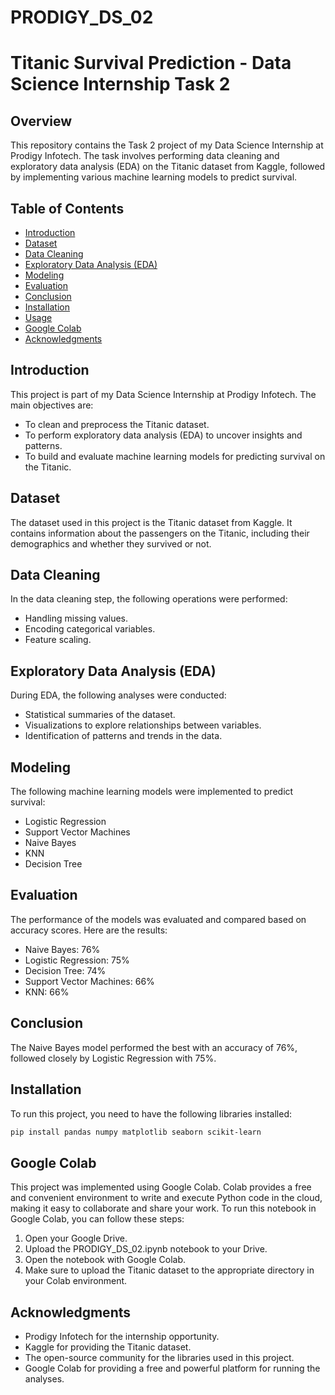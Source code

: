 # PRODIGY_DS_02
# Titanic Survival Prediction - Data Science Internship Task 2

## Overview

This repository contains the Task 2 project of my Data Science Internship at Prodigy Infotech. The task involves performing data cleaning and exploratory data analysis (EDA) on the Titanic dataset from Kaggle, followed by implementing various machine learning models to predict survival.

## Table of Contents

- [Introduction](#introduction)
- [Dataset](#dataset)
- [Data Cleaning](#data-cleaning)
- [Exploratory Data Analysis (EDA)](#exploratory-data-analysis-eda)
- [Modeling](#modeling)
- [Evaluation](#evaluation)
- [Conclusion](#conclusion)
- [Installation](#installation)
- [Usage](#usage)
- [Google Colab](#google-colab)
- [Acknowledgments](#acknowledgments)

## Introduction

This project is part of my Data Science Internship at Prodigy Infotech. The main objectives are:
- To clean and preprocess the Titanic dataset.
- To perform exploratory data analysis (EDA) to uncover insights and patterns.
- To build and evaluate machine learning models for predicting survival on the Titanic.

## Dataset

The dataset used in this project is the Titanic dataset from Kaggle. It contains information about the passengers on the Titanic, including their demographics and whether they survived or not.

## Data Cleaning

In the data cleaning step, the following operations were performed:
- Handling missing values.
- Encoding categorical variables.
- Feature scaling.

## Exploratory Data Analysis (EDA)

During EDA, the following analyses were conducted:
- Statistical summaries of the dataset.
- Visualizations to explore relationships between variables.
- Identification of patterns and trends in the data.

## Modeling

The following machine learning models were implemented to predict survival:
- Logistic Regression
- Support Vector Machines
- Naive Bayes
- KNN
- Decision Tree

## Evaluation

The performance of the models was evaluated and compared based on accuracy scores. Here are the results:
- Naive Bayes: 76%
- Logistic Regression: 75%
- Decision Tree: 74%
- Support Vector Machines: 66%
- KNN: 66%

## Conclusion

The Naive Bayes model performed the best with an accuracy of 76%, followed closely by Logistic Regression with 75%.

## Installation

To run this project, you need to have the following libraries installed:

```bash
pip install pandas numpy matplotlib seaborn scikit-learn
```

## Google Colab
This project was implemented using Google Colab. Colab provides a free and convenient environment to write and execute Python code in the cloud, making it easy to collaborate and share your work. To run this notebook in Google Colab, you can follow these steps:

1. Open your Google Drive.
2. Upload the PRODIGY_DS_02.ipynb notebook to your Drive.
3. Open the notebook with Google Colab.
4. Make sure to upload the Titanic dataset to the appropriate directory in your Colab environment.

## Acknowledgments
 - Prodigy Infotech for the internship opportunity.
 - Kaggle for providing the Titanic dataset.
 - The open-source community for the libraries used in this project.
 - Google Colab for providing a free and powerful platform for running the analyses.

